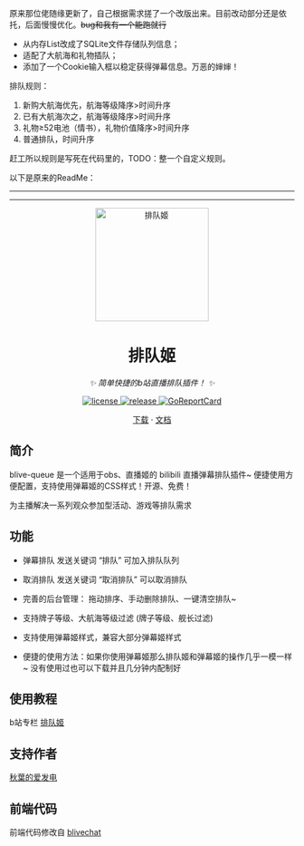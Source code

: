 原来那位佬随缘更新了，自己根据需求搓了一个改版出来。目前改动部分还是依托，后面慢慢优化。<del>bug和我有一个能跑就行</del>

- 从内存List改成了SQLite文件存储队列信息；
- 适配了大航海和礼物插队；
- 添加了一个Cookie输入框以稳定获得弹幕信息。万恶的婶婶！

排队规则：
1. 新购大航海优先，航海等级降序>时间升序
1. 已有大航海次之，航海等级降序>时间升序
1. 礼物≥52电池（情书），礼物价值降序>时间升序
1. 普通排队，时间升序

赶工所以规则是写死在代码里的，TODO：整一个自定义规则。

以下是原来的ReadMe：

---
---

<div align="center">

<img src="https://user-images.githubusercontent.com/36563862/171974383-fa4066b7-331e-4550-9d97-0b2e36791a4c.png" width="200" height="200" alt="排队姬">

# 排队姬
_✨ 简单快捷的b站直播排队插件！ ✨_

</div>

<p align="center">
  <a href="https://raw.githubusercontent.com/Akegarasu/blive-queue/master/LICENSE">
    <img src="https://img.shields.io/github/license/Akegarasu/blive-queue" alt="license">
  </a>
  <a href="https://github.com/Akegarasu/blive-queue/releases">
    <img src="https://img.shields.io/github/v/release/Akegarasu/blive-queue?color=blueviolet&include_prereleases" alt="release">
  </a>
  <a href="https://goreportcard.com/report/github.com/Akegarasu/blive-queue">
    <img src="https://goreportcard.com/badge/github.com/Akegarasu/blive-queue" alt="GoReportCard">
  </a>
</p>

<p align="center">
  <a href="https://github.com/Akegarasu/blive-queue/releases">下载</a>
  ·
  <a href="https://github.com/Akegarasu/blive-queue/blob/main/README.md">文档</a>
</p>

## 简介
blive-queue 是一个适用于obs、直播姬的 bilibili 直播弹幕排队插件~ 便捷使用方便配置，支持使用弹幕姬的CSS样式！开源、免费！

为主播解决一系列观众参加型活动、游戏等排队需求

## 功能

- 弹幕排队 发送关键词 “排队” 可加入排队队列

- 取消排队 发送关键词 “取消排队” 可以取消排队

- 完善的后台管理： 拖动排序、手动删除排队、一键清空排队~

- 支持牌子等级、大航海等级过滤 (牌子等级、舰长过滤)

- 支持使用弹幕姬样式，兼容大部分弹幕姬样式

- 便捷的使用方法：如果你使用弹幕姬那么排队姬和弹幕姬的操作几乎一模一样~ 没有使用过也可以下载并且几分钟内配制好

## 使用教程

b站专栏 [排队姬](https://www.bilibili.com/read/cv16545025)

## 支持作者

[秋葉的爱发电](https://afdian.net/@akibanzu)

## 前端代码

前端代码修改自 [blivechat](https://github.com/xfgryujk/blivechat)